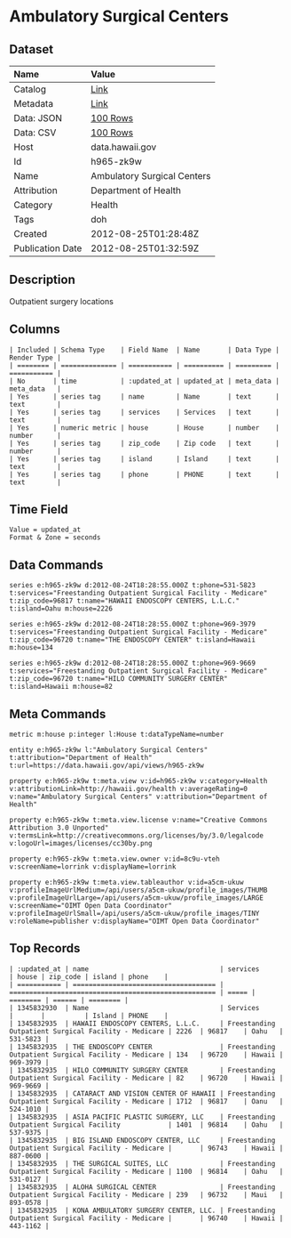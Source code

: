 # Ambulatory Surgical Centers

## Dataset

| Name | Value |
| :--- | :---- |
| Catalog | [Link](https://catalog.data.gov/dataset/ambulatory-surgical-centers-a0e88) |
| Metadata | [Link](https://data.hawaii.gov/api/views/h965-zk9w) |
| Data: JSON | [100 Rows](https://data.hawaii.gov/api/views/h965-zk9w/rows.json?max_rows=100) |
| Data: CSV | [100 Rows](https://data.hawaii.gov/api/views/h965-zk9w/rows.csv?max_rows=100) |
| Host | data.hawaii.gov |
| Id | h965-zk9w |
| Name | Ambulatory Surgical Centers |
| Attribution | Department of Health |
| Category | Health |
| Tags | doh |
| Created | 2012-08-25T01:28:48Z |
| Publication Date | 2012-08-25T01:32:59Z |

## Description

Outpatient surgery locations

## Columns

```ls
| Included | Schema Type    | Field Name  | Name       | Data Type | Render Type |
| ======== | ============== | =========== | ========== | ========= | =========== |
| No       | time           | :updated_at | updated_at | meta_data | meta_data   |
| Yes      | series tag     | name        | Name       | text      | text        |
| Yes      | series tag     | services    | Services   | text      | text        |
| Yes      | numeric metric | house       | House      | number    | number      |
| Yes      | series tag     | zip_code    | Zip code   | text      | number      |
| Yes      | series tag     | island      | Island     | text      | text        |
| Yes      | series tag     | phone       | PHONE      | text      | text        |
```

## Time Field

```ls
Value = updated_at
Format & Zone = seconds
```

## Data Commands

```ls
series e:h965-zk9w d:2012-08-24T18:28:55.000Z t:phone=531-5823 t:services="Freestanding Outpatient Surgical Facility - Medicare" t:zip_code=96817 t:name="HAWAII ENDOSCOPY CENTERS, L.L.C." t:island=Oahu m:house=2226

series e:h965-zk9w d:2012-08-24T18:28:55.000Z t:phone=969-3979 t:services="Freestanding Outpatient Surgical Facility - Medicare" t:zip_code=96720 t:name="THE ENDOSCOPY CENTER" t:island=Hawaii m:house=134

series e:h965-zk9w d:2012-08-24T18:28:55.000Z t:phone=969-9669 t:services="Freestanding Outpatient Surgical Facility - Medicare" t:zip_code=96720 t:name="HILO COMMUNITY SURGERY CENTER" t:island=Hawaii m:house=82
```

## Meta Commands

```ls
metric m:house p:integer l:House t:dataTypeName=number

entity e:h965-zk9w l:"Ambulatory Surgical Centers" t:attribution="Department of Health" t:url=https://data.hawaii.gov/api/views/h965-zk9w

property e:h965-zk9w t:meta.view v:id=h965-zk9w v:category=Health v:attributionLink=http://hawaii.gov/health v:averageRating=0 v:name="Ambulatory Surgical Centers" v:attribution="Department of Health"

property e:h965-zk9w t:meta.view.license v:name="Creative Commons Attribution 3.0 Unported" v:termsLink=http://creativecommons.org/licenses/by/3.0/legalcode v:logoUrl=images/licenses/cc30by.png

property e:h965-zk9w t:meta.view.owner v:id=8c9u-vteh v:screenName=lorrink v:displayName=lorrink

property e:h965-zk9w t:meta.view.tableauthor v:id=a5cm-ukuw v:profileImageUrlMedium=/api/users/a5cm-ukuw/profile_images/THUMB v:profileImageUrlLarge=/api/users/a5cm-ukuw/profile_images/LARGE v:screenName="OIMT Open Data Coordinator" v:profileImageUrlSmall=/api/users/a5cm-ukuw/profile_images/TINY v:roleName=publisher v:displayName="OIMT Open Data Coordinator"
```

## Top Records

```ls
| :updated_at | name                                 | services                                             | house | zip_code | island | phone    | 
| =========== | ==================================== | ==================================================== | ===== | ======== | ====== | ======== | 
| 1345832930  | Name                                 | Services                                             |       |          | Island | PHONE    | 
| 1345832935  | HAWAII ENDOSCOPY CENTERS, L.L.C.     | Freestanding Outpatient Surgical Facility - Medicare | 2226  | 96817    | Oahu   | 531-5823 | 
| 1345832935  | THE ENDOSCOPY CENTER                 | Freestanding Outpatient Surgical Facility - Medicare | 134   | 96720    | Hawaii | 969-3979 | 
| 1345832935  | HILO COMMUNITY SURGERY CENTER        | Freestanding Outpatient Surgical Facility - Medicare | 82    | 96720    | Hawaii | 969-9669 | 
| 1345832935  | CATARACT AND VISION CENTER OF HAWAII | Freestanding Outpatient Surgical Facility - Medicare | 1712  | 96817    | Oanu   | 524-1010 | 
| 1345832935  | ASIA PACIFIC PLASTIC SURGERY, LLC    | Freestanding Outpatient Surgical Facility            | 1401  | 96814    | Oahu   | 537-9375 | 
| 1345832935  | BIG ISLAND ENDOSCOPY CENTER, LLC     | Freestanding Outpatient Surgical Facility - Medicare |       | 96743    | Hawaii | 887-0600 | 
| 1345832935  | THE SURGICAL SUITES, LLC             | Freestanding Outpatient Surgical Facility - Medicare | 1100  | 96814    | Oahu   | 531-0127 | 
| 1345832935  | ALOHA SURGICAL CENTER                | Freestanding Outpatient Surgical Facility - Medicare | 239   | 96732    | Maui   | 893-0578 | 
| 1345832935  | KONA AMBULATORY SURGERY CENTER, LLC. | Freestanding Outpatient Surgical Facility - Medicare |       | 96740    | Hawaii | 443-1162 | 
```